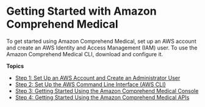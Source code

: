 # Getting Started with Amazon Comprehend Medical<a name="getting-started-med"></a>

To get started using Amazon Comprehend Medical, set up an AWS account and create an AWS Identity and Access Management \(IAM\) user\. To use the Amazon Comprehend Medical CLI, download and configure it\. 

**Topics**
+ [Step 1: Set Up an AWS Account and Create an Administrator User](setting-up-med.md)
+ [Step 2: Set Up the AWS Command Line Interface \(AWS CLI\)](setup-awscli-med.md)
+ [Step 3: Getting Started Using the Amazon Comprehend Medical Console](get-started-console-med.md)
+ [Step 4: Getting Started Using the Amazon Comprehend Medical APIs](get-started-api-med.md)